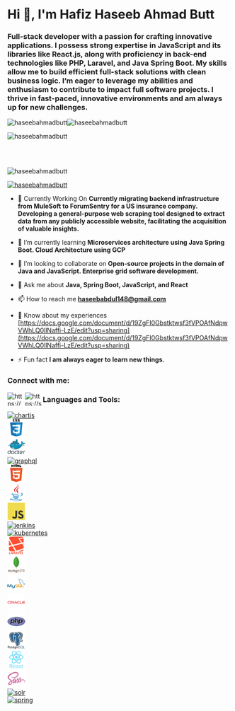 <h1 align="left">Hi 👋, I'm Hafiz Haseeb Ahmad Butt</h1>
<h3 align="left">Full-stack developer with a passion for crafting innovative applications. I possess strong expertise in JavaScript and its libraries like React.js, along with proficiency in back-end technologies like PHP, Laravel, and Java Spring Boot. My skills allow me to build efficient full-stack solutions with clean business logic. I’m eager to leverage my abilities and enthusiasm to contribute to impact full software projects. I thrive in fast-paced, innovative environments and am always up for new challenges.</h3>

<p><img align="left" src="https://github-readme-streak-stats.herokuapp.com/?user=haseebahmadbutt&" alt="haseebahmadbutt" /></p>
<p><img align="left" src="https://github-readme-stats.vercel.app/api/top-langs?username=haseebahmadbutt&show_icons=true&locale=en&layout=compact" alt="haseebahmadbutt" /></p>
<br/>
<p>&nbsp;<img align="left" src="https://github-readme-stats.vercel.app/api?username=haseebahmadbutt&show_icons=true&locale=en" alt="haseebahmadbutt" /></p>
<br/>
&nbsp;&nbsp;&nbsp;&nbsp;&nbsp;&nbsp;
<p align="left"> <img src="https://komarev.com/ghpvc/?username=haseebahmadbutt&label=Profile%20views&color=0e75b6&style=flat" alt="haseebahmadbutt" /> </p>

<p align="left"> <a href="https://github.com/ryo-ma/github-profile-trophy"><img src="https://github-profile-trophy.vercel.app/?username=haseebahmadbutt" alt="haseebahmadbutt" /></a> </p>

- 🔭 Currently Working On **Currently migrating backend infrastructure from MuleSoft to ForumSentry for a US insurance company. Developing a general-purpose web scraping tool designed to extract data from any publicly accessible website, facilitating the acquisition of valuable insights.**

- 🌱 I’m currently learning **Microservices architecture using Java Spring Boot. Cloud Architecture using GCP**

- 👯 I’m looking to collaborate on **Open-source projects in the domain of Java and JavaScript. Enterprise grid software development.**

- 💬 Ask me about **Java, Spring Boot, JavaScript, and React**

- 📫 How to reach me **haseebabdul148@gmail.com**

- 📄 Know about my experiences [https://docs.google.com/document/d/19ZgFI0Gbstktwsf3fVPOAfNdpwVWhLQ0llNaffi-LzE/edit?usp=sharing](https://docs.google.com/document/d/19ZgFI0Gbstktwsf3fVPOAfNdpwVWhLQ0llNaffi-LzE/edit?usp=sharing)

- ⚡ Fun fact **I am always eager to learn new things.**

<h3 align="left">Connect with me:</h3>
<p align="left">
<a href="https://linkedin.com/in/https://www.linkedin.com/in/haseeb-ahmad-butt/" target="blank"><img align="left" src="https://raw.githubusercontent.com/rahuldkjain/github-profile-readme-generator/master/src/images/icons/Social/linked-in-alt.svg" alt="https://www.linkedin.com/in/haseeb-ahmad-butt/" height="30" width="40" /></a>
<a href="https://stackoverflow.com/users/https://stackoverflow.com/users/14356961/haseeb-ahmad-butt?tab=reputation" target="blank"><img align="left" src="https://raw.githubusercontent.com/rahuldkjain/github-profile-readme-generator/master/src/images/icons/Social/stack-overflow.svg" alt="https://stackoverflow.com/users/14356961/haseeb-ahmad-butt?tab=reputation" height="30" width="40" /></a>
</p>

<h3 align="left">Languages and Tools:</h3>
<div style="align-items: left; display: grid; grid-template-rows: auto;"> <a href="https://www.chartjs.org"
        target="_blank" rel="noreferrer"> <img src="https://www.chartjs.org/media/logo-title.svg" alt="chartjs"
            width="40" height="40" /> </a> <a href="https://www.w3schools.com/css/" target="_blank" rel="noreferrer">
        <img src="https://raw.githubusercontent.com/devicons/devicon/master/icons/css3/css3-original-wordmark.svg"
            alt="css3" width="40" height="40" /> </a> <a href="https://www.docker.com/" target="_blank"
        rel="noreferrer"> <img
            src="https://raw.githubusercontent.com/devicons/devicon/master/icons/docker/docker-original-wordmark.svg"
            alt="docker" width="40" height="40" /> </a> <a href="https://graphql.org" target="_blank" rel="noreferrer">
        <img src="https://www.vectorlogo.zone/logos/graphql/graphql-icon.svg" alt="graphql" width="40" height="40" />
    </a> <a href="https://www.w3.org/html/" target="_blank" rel="noreferrer"> <img
            src="https://raw.githubusercontent.com/devicons/devicon/master/icons/html5/html5-original-wordmark.svg"
            alt="html5" width="40" height="40" /> </a> <a href="https://www.java.com" target="_blank" rel="noreferrer">
        <img src="https://raw.githubusercontent.com/devicons/devicon/master/icons/java/java-original.svg" alt="java"
            width="40" height="40" /> </a> <a href="https://developer.mozilla.org/en-US/docs/Web/JavaScript"
        target="_blank" rel="noreferrer"> <img
            src="https://raw.githubusercontent.com/devicons/devicon/master/icons/javascript/javascript-original.svg"
            alt="javascript" width="40" height="40" /> </a> <a href="https://www.jenkins.io" target="_blank"
        rel="noreferrer"> <img src="https://www.vectorlogo.zone/logos/jenkins/jenkins-icon.svg" alt="jenkins" width="40"
            height="40" /> </a> <a href="https://kubernetes.io" target="_blank" rel="noreferrer"> <img
            src="https://www.vectorlogo.zone/logos/kubernetes/kubernetes-icon.svg" alt="kubernetes" width="40"
            height="40" /> </a> <a href="https://laravel.com/" target="_blank" rel="noreferrer"> <img
            src="https://raw.githubusercontent.com/devicons/devicon/master/icons/laravel/laravel-plain-wordmark.svg"
            alt="laravel" width="40" height="40" /> </a> <a href="https://www.mongodb.com/" target="_blank"
        rel="noreferrer"> <img
            src="https://raw.githubusercontent.com/devicons/devicon/master/icons/mongodb/mongodb-original-wordmark.svg"
            alt="mongodb" width="40" height="40" /> </a> <a href="https://www.mysql.com/" target="_blank"
        rel="noreferrer"> <img
            src="https://raw.githubusercontent.com/devicons/devicon/master/icons/mysql/mysql-original-wordmark.svg"
            alt="mysql" width="40" height="40" /> </a> <a href="https://www.oracle.com/" target="_blank"
        rel="noreferrer"> <img
            src="https://raw.githubusercontent.com/devicons/devicon/master/icons/oracle/oracle-original.svg"
            alt="oracle" width="40" height="40" /> </a> <a href="https://www.php.net" target="_blank" rel="noreferrer">
        <img src="https://raw.githubusercontent.com/devicons/devicon/master/icons/php/php-original.svg" alt="php"
            width="40" height="40" /> </a> <a href="https://www.postgresql.org" target="_blank" rel="noreferrer"> <img
            src="https://raw.githubusercontent.com/devicons/devicon/master/icons/postgresql/postgresql-original-wordmark.svg"
            alt="postgresql" width="40" height="40" /> </a> <a href="https://reactjs.org/" target="_blank"
        rel="noreferrer"> <img
            src="https://raw.githubusercontent.com/devicons/devicon/master/icons/react/react-original-wordmark.svg"
            alt="react" width="40" height="40" /> </a> <a href="https://sass-lang.com" target="_blank" rel="noreferrer">
        <img src="https://raw.githubusercontent.com/devicons/devicon/master/icons/sass/sass-original.svg" alt="sass"
            width="40" height="40" /> </a> <a href="https://lucene.apache.org/solr/" target="_blank" rel="noreferrer">
        <img src="https://www.vectorlogo.zone/logos/apache_solr/apache_solr-icon.svg" alt="solr" width="40"
            height="40" /> </a> <a href="https://spring.io/" target="_blank" rel="noreferrer"> <img
            src="https://www.vectorlogo.zone/logos/springio/springio-icon.svg" alt="spring" width="40" height="40" />
    </a> </div>
